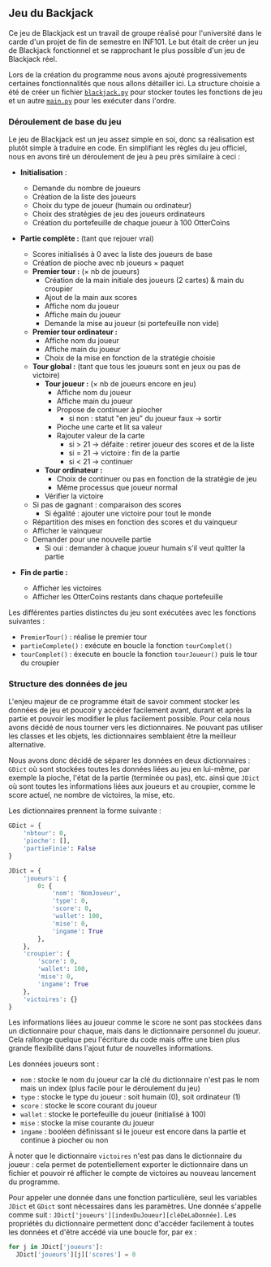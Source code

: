 ## Jeu du Backjack

Ce jeu de Blackjack est un travail de groupe réalisé pour l'université dans le carde d'un projet de fin de semestre en INF101. Le but était de créer un jeu de Blackjack fonctionnel et se rapprochant le plus possible d'un jeu de Blackjack réel. 

Lors de la création du programme nous avons ajouté progressivements certaines fonctionnalités que nous allons détailler ici. La structure choisie a été de créer un fichier [`blackjack.py`](https://github.com/virgilecheminot/blackjack/blob/master/blackjack.py) pour stocker toutes les fonctions de jeu et un autre [`main.py`](https://github.com/virgilecheminot/blackjack/blob/master/main.py) pour les exécuter dans l'ordre.

### Déroulement de base du jeu

Le jeu de Blackjack est un jeu assez simple en soi, donc sa réalisation est plutôt simple à traduire en code. En simplifiant les règles du jeu officiel, nous en avons tiré un déroulement de jeu à peu près similaire à ceci :

- **Initialisation** :
  - Demande du nombre de joueurs
  - Création de la liste des joueurs
  - Choix du type de joueur (humain ou ordinateur)
  - Choix des stratégies de jeu des joueurs ordinateurs
  - Création du portefeuille de chaque joueur à 100 OtterCoins

- **Partie complète :** (tant que rejouer vrai)
  - Scores initialisés à 0 avec la liste des joueurs de base
  - Création de pioche avec nb joueurs × paquet
  - **Premier tour :** (× nb de joueurs)
    - Création de la main initiale des joueurs (2 cartes) & main du croupier
    - Ajout de la main aux scores
    - Affiche nom du joueur
    - Affiche main du joueur
    - Demande la mise au joueur (si portefeuille non vide)
  - **Premier tour ordinateur :**
    - Affiche nom du joueur
    - Affiche main du joueur
    - Choix de la mise en fonction de la stratégie choisie
  - **Tour global :** (tant que tous les joueurs sont en jeux ou pas de victoire)
    - **Tour joueur :** (× nb de joueurs encore en jeu)
      - Affiche nom du joueur
      - Affiche main du joueur
      - Propose de continuer à piocher
        - si non : statut "en jeu" du joueur faux → sortir
      - Pioche une carte et lit sa valeur
      - Rajouter valeur de la carte
        - si > 21 → défaite : retirer joueur des scores et de la liste
        - si = 21 → victoire : fin de la partie
        - si < 21 → continuer
    - **Tour ordinateur :**
      - Choix de continuer ou pas en fonction de la stratégie de jeu
      - Même processus que joueur normal
    - Vérifier la victoire
  - Si pas de gagnant : comparaison des scores
    - Si égalité : ajouter une victoire pour tout le monde
  - Répartition des mises en fonction des scores et du vainqueur
  - Afficher le vainqueur
  - Demander pour une nouvelle partie
    - Si oui : demander à chaque joueur humain s'il veut quitter la partie

- **Fin de partie :**
  - Afficher les victoires
  - Afficher les OtterCoins restants dans chaque portefeuille


Les différentes parties distinctes du jeu sont exécutées avec les fonctions suivantes :

- `PremierTour()` : réalise le premier tour
- `partieComplete()` : exécute en boucle la fonction `tourComplet()`
- `tourComplet()` : éxecute en boucle la fonction `tourJoueur()` puis le tour du croupier

### Structure des données de jeu

L'enjeu majeur de ce programme était de savoir comment stocker les données de jeu et poucoir y accéder facilement avant, durant et après la partie et pouvoir les modifier le plus facilement possible. Pour cela nous avons décidé de nous tourner vers les dictionnaires. Ne pouvant pas utiliser les classes et les objets, les dictionnaires semblaient être la meilleur alternative.

Nous avons donc décidé de séparer les données en deux dictionnaires : `GDict` où sont stockées toutes les données liées au jeu en lui-même, par exemple la pioche, l'état de la partie (terminée ou pas), etc. ainsi que `JDict` où sont toutes les informations liées aux joueurs et au croupier, comme le score actuel, ne nombre de victoires, la mise, etc.

Les dictionnaires prennent la forme suivante :

```py
GDict = {
    'nbtour': 0,
    'pioche': [],
    'partieFinie': False
}

JDict = {
    'joueurs': {
        0: {
            'nom': 'NomJoueur',
            'type': 0,
            'score': 0,
            'wallet': 100,
            'mise': 0,
            'ingame': True
        },
    },
    'croupier': {
        'score': 0,
        'wallet': 100,
        'mise': 0,
        'ingame': True
    },
    'victoires': {}
}
```

Les informations liées au joueur comme le score ne sont pas stockées dans un dictionnaire pour chaque, mais dans le dictionnaire personnel du joueur. Cela rallonge quelque peu l'écriture du code mais offre une bien plus grande flexibilité dans l'ajout futur de nouvelles informations.

Les données joueurs sont :

- `nom` : stocke le nom du joueur car la clé du dictionnaire n'est pas le nom mais un index (plus facile pour le déroulement du jeu)
- `type` : stocke le type du joueur : soit humain (0), soit ordinateur (1)
- `score` : stocke le score courant du joueur
- `wallet` : stocke le portefeuille du joueur (initialisé à 100)
- `mise` : stocke la mise courante du joueur
- `ingame` : booléen définissant si le joueur est encore dans la partie et continue à piocher ou non

À noter que le dictionnaire `victoires` n'est pas dans le dictionnaire du joueur : cela permet de potentiellement exporter le dictionnaire dans un fichier et pouvoir ré afficher le compte de victoires au nouveau lancement du programme.

Pour appeler une donnée dans une fonction particulière, seul les variables `JDict` et `GDict` sont nécessaires dans les paramètres. Une donnée s'appelle comme suit : `JDict['joueurs'][indexDuJoueur][cléDeLaDonnée]`. Les propriétés du dictionnaire permettent donc d'accéder facilement à toutes les données et d'être accédé via une boucle for, par ex :

```py
for j in JDict['joueurs']:
  JDict['joueurs'][j]['scores'] = 0
```
